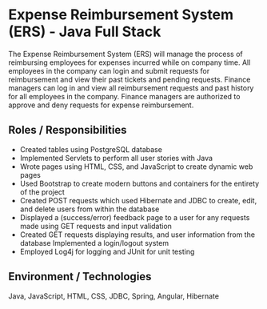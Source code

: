# Expense Reimbursement System (ERS) - Java Full Stack 

The Expense Reimbursement System (ERS) will manage the process of reimbursing employees for expenses incurred while on company time. All employees in the company can login and submit requests for reimbursement and view their past tickets and pending requests. Finance managers can log in and view all reimbursement requests and past history for all employees in the company. Finance managers are authorized to approve and deny requests for expense reimbursement.

## Roles / Responsibilities

- Created tables using PostgreSQL database
- Implemented Servlets to perform all user stories with Java
- Wrote pages using HTML, CSS, and JavaScript to create dynamic web pages
- Used Bootstrap to create modern buttons and containers for the entirety of the project
- Created POST requests which used Hibernate and JDBC to create, edit, and delete users from within the database
- Displayed a (success/error) feedback page to a user for any requests made using GET requests and input validation
- Created GET requests displaying results, and user information from the database Implemented a login/logout system
- Employed Log4j for logging and JUnit for unit testing 

## Environment / Technologies

Java, JavaScript, HTML, CSS, JDBC, Spring, Angular, Hibernate
